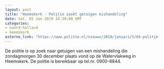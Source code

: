 ```yaml
---
layout: post
title: "Heemskerk - Politie zoekt getuigen mishandeling"
date: Sat, 05 Jan 2019 14:39:00 GMT
categories: 
- noord-holland 
- heemskerk 
externe_link: "https://www.politie.nl/nieuws/2019/januari/5/04-politie-zoekt-getuigen-mishandeling.html"
---
```


De politie is op zoek naar getuigen van een mishandeling die zondagmorgen 30 december plaats vond op de Watervlakweg in Heemskerk. De politie is bereikbaar op tel.nr. 0900-8844.
